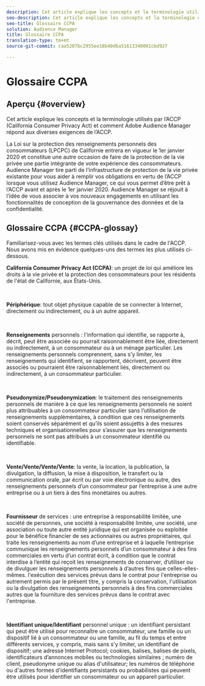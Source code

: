 ```yaml
---
description: Cet article explique les concepts et la terminologie utilisés par l’ACCP (California Consumer Privacy Act) et comment Adobe Audience Manager répond aux diverses exigences de l’ACCP.
seo-description: Cet article explique les concepts et la terminologie utilisés par l’ACCP (California Consumer Privacy Act) et comment Adobe Audience Manager répond aux diverses exigences de l’ACCP.
seo-title: Glossaire CCPA
solution: Audience Manager
title: Glossaire CCPA
translation-type: tm+mt
source-git-commit: caa5207bc2955ee18b40d6a51613340001cbd92f

---
```



# Glossaire CCPA

## Aperçu {#overview}

Cet article explique les concepts et la terminologie utilisés par l’ACCP (California Consumer Privacy Act) et comment Adobe Audience Manager répond aux diverses exigences de l’ACCP.

La Loi sur la protection des renseignements personnels des consommateurs (LPCPC) de Californie entrera en vigueur le 1er janvier 2020 et constitue une autre occasion de faire de la protection de la vie privée une partie intégrante de votre expérience des consommateurs. Audience Manager tire parti de l’infrastructure de protection de la vie privée existante pour vous aider à remplir vos obligations en vertu de l’ACCP lorsque vous utilisez Audience Manager, ce qui vous permet d’être prêt à l’ACCP avant et après le 1er janvier 2020. Audience Manager se réjouit à l’idée de vous associer à vos nouveaux engagements en utilisant les fonctionnalités de conception de la gouvernance des données et de la confidentialité.

## Glossaire CCPA {#CCPA-glossay}

Familiarisez-vous avec les termes clés utilisés dans le cadre de l'ACCP. Nous avons mis en évidence quelques-uns des termes les plus utilisés ci-dessous.

**California Consumer Privacy Act (CCPA)**: un projet de loi qui améliore les droits à la vie privée et la protection des consommateurs pour les résidents de l'état de Californie, aux États-Unis.

 

**Périphérique**: tout objet physique capable de se connecter à Internet, directement ou indirectement, ou à un autre appareil.

 

**Renseignements** personnels : l'information qui identifie, se rapporte à, décrit, peut être associée ou pourrait raisonnablement être liée, directement ou indirectement, à un consommateur ou à un ménage particulier. Les renseignements personnels comprennent, sans s'y limiter, les renseignements qui identifient, se rapportent, décrivent, peuvent être associés ou pourraient être raisonnablement liés, directement ou indirectement, à un consommateur particulier.

 

**Pseudonymize/Pseudonymization**: le traitement des renseignements personnels de manière à ce que les renseignements personnels ne soient plus attribuables à un consommateur particulier sans l’utilisation de renseignements supplémentaires, à condition que ces renseignements soient conservés séparément et qu’ils soient assujettis à des mesures techniques et organisationnelles pour s’assurer que les renseignements personnels ne sont pas attribués à un consommateur identifié ou identifiable.

 

**Vente/Vente/Vente/Vente**: la vente, la location, la publication, la divulgation, la diffusion, la mise à disposition, le transfert ou la communication orale, par écrit ou par voie électronique ou autre, des renseignements personnels d’un consommateur par l’entreprise à une autre entreprise ou à un tiers à des fins monétaires ou autres.

 

**Fournisseur** de services : une entreprise à responsabilité limitée, une société de personnes, une société à responsabilité limitée, une société, une association ou toute autre entité juridique qui est organisée ou exploitée pour le bénéfice financier de ses actionnaires ou autres propriétaires, qui traite les renseignements au nom d’une entreprise et à laquelle l’entreprise communique les renseignements personnels d’un consommateur à des fins commerciales en vertu d’un contrat écrit, à condition que le contrat interdise à l’entité qui reçoit les renseignements de conserver, d’utiliser ou de divulguer les renseignements personnels à d’autres fins que celles-elles-mêmes. l'exécution des services prévus dans le contrat pour l'entreprise ou autrement permis par le présent titre, y compris la conservation, l'utilisation ou la divulgation des renseignements personnels à des fins commerciales autres que la fourniture des services prévus dans le contrat avec l'entreprise.

 

**Identifiant unique/Identifiant** personnel unique : un identifiant persistant qui peut être utilisé pour reconnaître un consommateur, une famille ou un dispositif lié à un consommateur ou une famille, au fil du temps et entre différents services, y compris, mais sans s'y limiter, un identifiant de dispositif; une adresse Internet Protocol; cookies, balises, balises de pixels, identificateurs d’annonces mobiles ou technologies similaires ; numéro de client, pseudonyme unique ou alias d'utilisateur; les numéros de téléphone ou d'autres formes d'identifiants persistants ou probabilistes qui peuvent être utilisés pour identifier un consommateur ou un appareil particulier.
